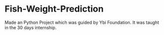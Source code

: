 # Fish-Weight-Prediction
Made an Python Project which was guided by Ybi Foundation. It was taught in the 30 days internship.
